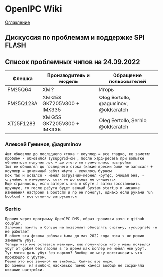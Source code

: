 # OpenIPC Wiki
[Оглавление](../README.md)

Дискуссия по проблемам и поддержке SPI FLASH
--------------------------------------------



## Список проблемных чипов на 24.09.2022

| Флешка       | Производитель и модель     | Обращение пользователей                |
|--------------|----------------------------|----------------------------------------|
| FM25Q64      | XM ?                       | Игорь                                  |
| FM25Q128A    | XM G5S GK7205V300 + IMX335 | Oleg Bertollo, @aguminov, @oldscratch  |
| XT25F128B    | XM G5S GK7205V300 + IMX335 | Oleg Bertollo, Serhio, @oldscratch     |



### Алексей Гуминов, @aguminov

```
4шт обновлял до последнего стока + коуплер = все гладко, не заметил проблем - обновился sysupgrad-ом , после хард-ресета при попытке обновиться получил лок + до этого не применялись настройки
1шт не обновлял до последнего стока (какие вресии были не записал) + коуплер = цикличный ребут юбута - лечилось бурном
Лок так и остался - менял загрузчик-кернел -рутфс, очищал энв, - случайно и намеренно, хотя он до конца не очищается
Еще странность, если затереть энв в юбуте а затем восстановить вручную, то после ребута будет вечный System startup и никакие изменения настроек в bootcmd и пр не помогут, однако если руками run bootcmd - все отлично загружается
```

### Serhio

```
Прошил через программу OpenIPC DMS, образ прошивки взял с github coupler.
Залочена память и больше не позволяет обновлять систему, sysupgrade -n не работает
В общем эта флэшка рабочая была до мая 2022 года пока я не решил заменить убут.
Теперь что мне остается неясным, как получилось что у меня появился убут от goke# без пароля в то время как коплер не менял мне убут. 
Тут могли дать убут без пароля? Вообще не могу восстановить что произошло с убутом.
Решил это все заменой на винбонд. Сейчас все норм.
До замены  на винбонд насколько помню камера вообще не сохраняла никакие настройки.
```
